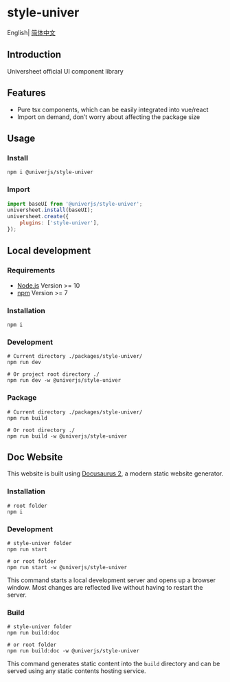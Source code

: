 # style-univer

English| [简体中文](./README-zh.md)

## Introduction

Universheet official UI component library

## Features

-   Pure tsx components, which can be easily integrated into vue/react
-   Import on demand, don’t worry about affecting the package size

## Usage

### Install

```shell
npm i @univerjs/style-univer
```

### Import

```js
import baseUI from '@univerjs/style-univer';
universheet.install(baseUI);
universheet.create({
    plugins: ['style-univer'],
});
```

## Local development

### Requirements

-   [Node.js](https://nodejs.org/en/) Version >= 10
-   [npm](https://www.npmjs.com/) Version >= 7

### Installation

```
npm i
```

### Development

```
# Current directory ./packages/style-univer/
npm run dev

# Or project root directory ./
npm run dev -w @univerjs/style-univer
```

### Package

```
# Current directory ./packages/style-univer/
npm run build

# Or root directory ./
npm run build -w @univerjs/style-univer
```

## Doc Website

This website is built using [Docusaurus 2](https://docusaurus.io/), a modern static website generator.

### Installation

```console
# root folder
npm i
```

### Development

```console
# style-univer folder
npm run start

# or root folder
npm run start -w @univerjs/style-univer
```

This command starts a local development server and opens up a browser window. Most changes are reflected live without having to restart the server.

### Build

```console
# style-univer folder
npm run build:doc

# or root folder
npm run build:doc -w @univerjs/style-univer
```

This command generates static content into the `build` directory and can be served using any static contents hosting service.
